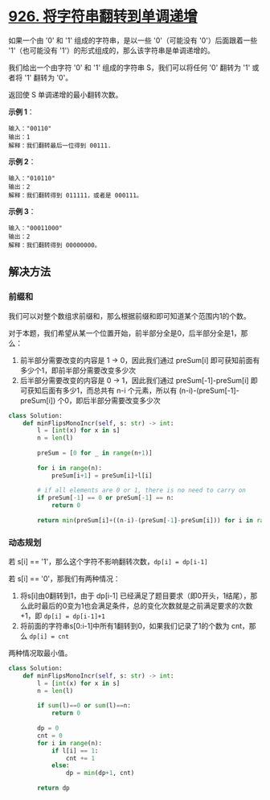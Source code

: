 # [926. 将字符串翻转到单调递增](https://leetcode-cn.com/problems/flip-string-to-monotone-increasing/)

如果一个由 '0' 和 '1' 组成的字符串，是以一些 '0'（可能没有 '0'）后面跟着一些 '1'（也可能没有 '1'）的形式组成的，那么该字符串是单调递增的。

我们给出一个由字符 '0' 和 '1' 组成的字符串 S，我们可以将任何 '0' 翻转为 '1' 或者将 '1' 翻转为 '0'。

返回使 S 单调递增的最小翻转次数。

**示例 1**：
```
输入："00110"
输出：1
解释：我们翻转最后一位得到 00111.
```

**示例 2**：
```
输入："010110"
输出：2
解释：我们翻转得到 011111，或者是 000111。
```

**示例 3**：
```
输入："00011000"
输出：2
解释：我们翻转得到 00000000。
```

## 解决方法

### 前缀和

我们可以对整个数组求前缀和，那么根据前缀和即可知道某个范围内1的个数。

对于本题，我们希望从某一个位置开始，前半部分全是0，后半部分全是1，那么：

1. 前半部分需要改变的内容是 1 &rarr; 0，因此我们通过 preSum[i] 即可获知前面有多少个1，即前半部分需要改变多少次
2. 后半部分需要改变的内容是 0 &rarr; 1，因此我们通过 preSum[-1]-preSum[i] 即可获知后面有多少1，而总共有 n-i 个元素，所以有 (n-i)-(preSum[-1]-preSum[i]) 个0，即后半部分需要改变多少次

```py
class Solution:
    def minFlipsMonoIncr(self, s: str) -> int:
        l = [int(x) for x in s]
        n = len(l)
        
        preSum = [0 for _ in range(n+1)]
        
        for i in range(n):
            preSum[i+1] = preSum[i]+l[i]
        
        # if all elements are 0 or 1, there is no need to carry on
        if preSum[-1] == 0 or preSum[-1] == n:
            return 0
        
        return min(preSum[i]+((n-i)-(preSum[-1]-preSum[i])) for i in range(n+1))
```


### 动态规划

若 s[i] == '1'，那么这个字符不影响翻转次数，`dp[i] = dp[i-1]`

若 s[i] == '0'，那我们有两种情况：

1. 将s[i]由0翻转到1，由于 dp[i-1] 已经满足了题目要求（即0开头，1结尾），那么此时最后的0变为1也会满足条件，总的变化次数就是之前满足要求的次数+1，即 `dp[i] = dp[i-1]+1`
2. 将前面的字符串s[0:i-1]中所有1翻转到0，如果我们记录了1的个数为 cnt，那么 `dp[i] = cnt`

两种情况取最小值。

```py
class Solution:
    def minFlipsMonoIncr(self, s: str) -> int:
        l = [int(x) for x in s]
        n = len(l)
        
        if sum(l)==0 or sum(l)==n:
            return 0
        
        dp = 0
        cnt = 0
        for i in range(n):
            if l[i] == 1:
                cnt += 1
            else:
                dp = min(dp+1, cnt)
        
        return dp
```